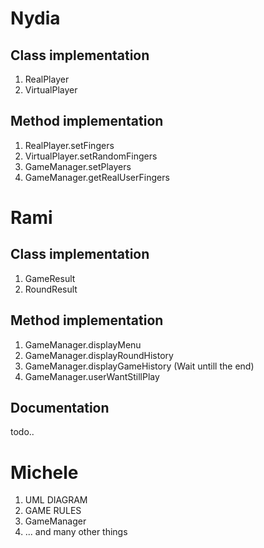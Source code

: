 # Nydia

## Class implementation

1. RealPlayer
2. VirtualPlayer

## Method implementation

1. RealPlayer.setFingers
2. VirtualPlayer.setRandomFingers
3. GameManager.setPlayers
4. GameManager.getRealUserFingers

# Rami

## Class implementation

1. GameResult
2. RoundResult

## Method implementation

1. GameManager.displayMenu
2. GameManager.displayRoundHistory
3. GameManager.displayGameHistory (Wait untill the end)
4. GameManager.userWantStillPlay

## Documentation

todo..

# Michele

1. UML DIAGRAM
2. GAME RULES
3. GameManager
4. ... and many other things
